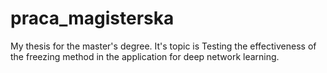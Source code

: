 # praca_magisterska
My thesis for the master's degree. It's topic is Testing the effectiveness of the freezing method in
the application for deep network learning.

